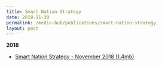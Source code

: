 ```yaml
---
title: Smart Nation Strategy
date: 2018-11-30
permalink: /media-hub/publications/smart-nation-strategy
layout: post
---
```

**2018<br>**
* [Smart Nation Strategy - November 2018 (1.4mb)](/files/publications/smart-nation-strategy-nov2018.pdf)